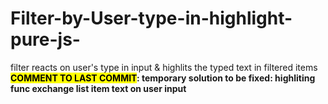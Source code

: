 # Filter-by-User-type-in-highlight-pure-js-
filter reacts on user's type in input & highlits the typed text in filtered items<br>
<b><mark>COMMENT TO LAST COMMIT</mark><b>: temporary solution to be fixed: highliting func exchange list item text on user input
